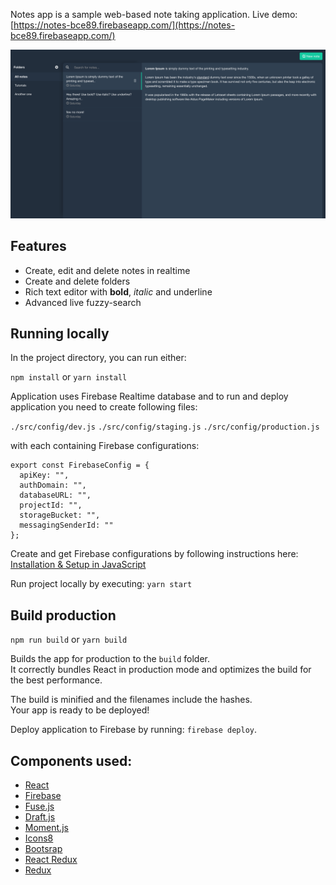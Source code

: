 Notes app is a sample web-based note taking application. Live demo: [https://notes-bce89.firebaseapp.com/](https://notes-bce89.firebaseapp.com/)

![Note app screenshot](https://github.com/ruuti/note-app/blob/master/screenshots/screenshot.png)

## Features

- Create, edit and delete notes in realtime
- Create and delete folders
- Rich text editor with **bold**, *italic* and underline
- Advanced live fuzzy-search

## Running locally

In the project directory, you can run either:

`npm install` or `yarn install`

Application uses Firebase Realtime database and to run and deploy application you need to create following files:

`./src/config/dev.js`
`./src/config/staging.js`
`./src/config/production.js`

with each containing Firebase configurations:

```
export const FirebaseConfig = {
  apiKey: "",
  authDomain: "",
  databaseURL: "",
  projectId: "",
  storageBucket: "",
  messagingSenderId: ""
};
```

Create and get Firebase configurations by following instructions here: [
Installation & Setup in JavaScript](https://firebase.google.com/docs/database/web/start)

Run project locally by executing: `yarn start`

## Build production

`npm run build` or `yarn build`

Builds the app for production to the `build` folder.<br>
It correctly bundles React in production mode and optimizes the build for the best performance.

The build is minified and the filenames include the hashes.<br>
Your app is ready to be deployed!

Deploy application to Firebase by running: `firebase deploy`.

## Components used:

- [React](https://github.com/facebook/react)
- [Firebase](https://firebase.google.com/)
- [Fuse.js](https://github.com/krisk/fuse)
- [Draft.js](https://github.com/facebook/draft-js)
- [Moment.js](https://github.com/moment/moment/)
- [Icons8](https://icons8.com/)
- [Bootsrap](https://github.com/twbs/bootstrap)
- [React Redux](https://github.com/reduxjs/react-redux)
- [Redux](https://github.com/reduxjs/redux)
